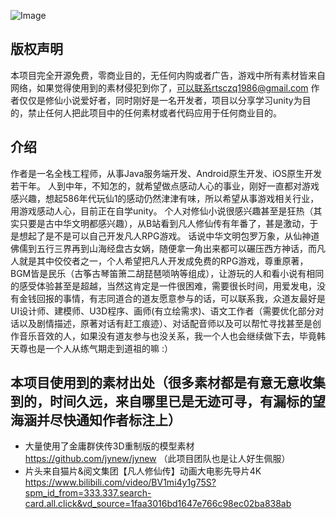 ![Image](https://raw.githubusercontent.com/rtsbtx/FanRen/master/.github/imagesmain_image.jpg)

## 版权声明
本项目完全开源免费，零商业目的，无任何内购或者广告，游戏中所有素材皆来自网络，如果觉得使用到的素材侵犯到你了，可以联系rtsczq1986@gmail.com
作者仅仅是修仙小说爱好者，同时刚好是一名开发者，项目以分享学习unity为目的，禁止任何人把此项目中的任何素材或者代码应用于任何商业目的。 

## 介绍
作者是一名全栈工程师，从事Java服务端开发、Android原生开发、iOS原生开发若干年。
人到中年，不知怎的，就希望做点感动人心的事业，刚好一直都对游戏感兴趣，想起586年代玩仙1的感动仍然津津有味，所以希望从事游戏相关行业，用游戏感动人心，目前正在自学unity。
个人对修仙小说很感兴趣甚至是狂热（其实只要是古中华文明都感兴趣），从B站看到凡人修仙传有年番了，甚是激动，于是想起了是不是可以自己开发凡人RPG游戏。
话说中华文明包罗万象，从仙神道佛儒到五行三界再到山海经盘古女娲，随便拿一角出来都可以碾压西方神话，而凡人就是其中佼佼者之一，个人希望把凡人开发成免费的RPG游戏，尊重原著，BGM皆是民乐（古筝古琴笛箫二胡琵琶唢呐等组成），让游玩的人和看小说有相同的感受体验甚至是超越，当然这肯定是一件很困难，需要很长时间，用爱发电，没有金钱回报的事情，有志同道合的道友愿意参与的话，可以联系我，众道友最好是UI设计师、建模师、U3D程序、画师(有立绘需求)、语文工作者（需要优化部分对话以及剧情描述，原著对话有赶工痕迹）、对话配音师以及可以帮忙寻找甚至是创作音乐音效的人，如果没有道友参与也没关系，我一个人也会继续做下去，毕竟韩天尊也是一个人从练气期走到道祖的嘛 :）


## 本项目使用到的素材出处（很多素材都是有意无意收集到的，时间久远，来自哪里已是无迹可寻，有漏标的望海涵并尽快通知作者标注上）
* 大量使用了金庸群侠传3D重制版的模型素材 https://github.com/jynew/jynew
（此项目团队也是让人好生佩服）
* 片头来自猫片&阅文集团【凡人修仙传】动画大电影先导片4K https://www.bilibili.com/video/BV1mi4y1g75S?spm_id_from=333.337.search-card.all.click&vd_source=1faa3016bd1647e766c98ec02ba838ab
